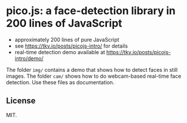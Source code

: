 # pico.js: a face-detection library in 200 lines of JavaScript

* approximately 200 lines of pure JavaScript
* see <https://tkv.io/posts/picojs-intro/> for details
* real-time detection demo available at <https://tkv.io/posts/picojs-intro/demo/>

The folder `img/` contains a demo that shows how to detect faces in still images.
The folder `cam/` shows how to do webcam-based real-time face detection.
Use these files as documentation.

## License

MIT.
